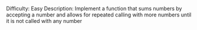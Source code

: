 Difficulty: Easy
Description: Implement a function that sums numbers by accepting a number and allows for repeated calling with more numbers until it is not called with any number
